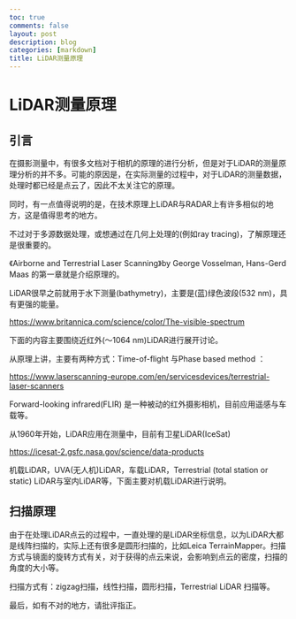 ```yaml
---
toc: true
comments: false
layout: post
description: blog
categories: [markdown]
title: LiDAR测量原理
---
```

# LiDAR测量原理

## 引言

在摄影测量中，有很多文档对于相机的原理的进行分析，但是对于LiDAR的测量原理分析的并不多。可能的原因是，在实际测量的过程中，对于LiDAR的测量数据，处理时都已经是点云了，因此不太关注它的原理。

同时，有一点值得说明的是，在技术原理上LiDAR与RADAR上有许多相似的地方，这是值得思考的地方。

不过对于多源数据处理，或想通过在几何上处理的(例如ray tracing)，了解原理还是很重要的。

《Airborne and Terrestrial Laser Scanning》by George Vosselman, Hans-Gerd Maas 的第一章就是介绍原理的。

LiDAR很早之前就用于水下测量(bathymetry)，主要是(蓝)绿色波段(532 nm)，具有更强的能量。

https://www.britannica.com/science/color/The-visible-spectrum

下面的内容主要围绕近红外(～1064 nm)LiDAR进行展开讨论。

从原理上讲，主要有两种方式：Time-of-flight 与Phase based method ：

https://www.laserscanning-europe.com/en/servicesdevices/terrestrial-laser-scanners

Forward-looking infrared(FLIR) 是一种被动的红外摄影相机，目前应用遥感与车载等。

从1960年开始，LiDAR应用在测量中，目前有卫星LiDAR(IceSat)

https://icesat-2.gsfc.nasa.gov/science/data-products

机载LiDAR，UVA(无人机)LiDAR，车载LiDAR，Terrestrial (total station or static) LiDAR与室内LiDAR等，下面主要对机载LiDAR进行说明。

## 扫描原理

由于在处理LiDAR点云的过程中，一直处理的是LiDAR坐标信息，以为LiDAR大都是线阵扫描的，实际上还有很多是圆形扫描的，比如Leica TerrainMapper。扫描方式与镜面的旋转方式有关，对于获得的点云来说，会影响到点云的密度，扫描的角度的大小等。

扫描方式有：zigzag扫描，线性扫描，圆形扫描，Terrestrial LiDAR 扫描等。







最后，如有不对的地方，请批评指正。







